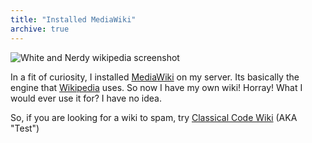 ```yaml
---
title: "Installed MediaWiki"
archive: true
---
```


![White and Nerdy wikipedia screenshot](/uploads/2007/11/white_nerdy_you_suck_cropped.jpg)

In a fit of curiosity, I installed
[MediaWiki](http://www.mediawiki.org/wiki/MediaWiki) on my server. Its
basically the engine that [Wikipedia](http://en.wikipedia.org/wiki/Main_Page)
uses. So now I have my own wiki! Horray! What I would ever use it for? I have
no idea.

So, if you are looking for a wiki to spam, try [Classical Code
Wiki](http://www.classicalcode.com/wiki/) (AKA "Test")
